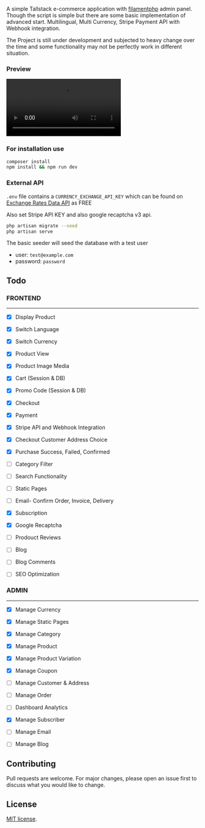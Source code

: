 A simple Tallstack e-commerce application with [filamentphp](https://filamentphp.com) admin panel. Though the script is simple but there are some basic implementation of advanced start. Multilingual, Multi Currency, Stripe Payment API with Webhook integration.

The Project is still under development and subjected to heavy change over the time and some functionality may not be perfectly work in different situation.

### Preview
<video src="screenshots/preview.mp4" controls title="Preview Checkout"></video>

### For installation use
```bash
composer install
npm install && npm run dev
```

### External API
`.env` file contains a `CURRENCY_EXCHANGE_API_KEY` which can be found on [Exchange Rates Data API](https://apilayer.com/marketplace/exchangerates_data-api) as FREE

Also set Stripe API KEY and also google recaptcha v3 api.


```bash
php artisan migrate --seed
php artisan serve
```


The basic seeder will seed the database with a test user

- user: `test@example.com`
- password: `password`

## Todo

### FRONTEND
---
- [x] Display Product
- [x] Switch Language
- [x] Switch Currency
- [x] Product View
- [x] Product Image Media
- [x] Cart (Session & DB)
- [x] Promo Code (Session & DB)
- [x] Checkout
- [x] Payment
- [x] Stripe API and Webhook Integration
- [x] Checkout Customer Address Choice
- [x] Purchase Success, Failed, Confirmed
- [ ] Category Filter
- [ ] Search Functionality
- [ ] Static Pages
- [ ] Email- Confirm Order, Invoice, Delivery
- [x] Subscription
- [x] Google Recaptcha
- [ ] Prodouct Reviews
- [ ] Blog
- [ ] Blog Comments
- [ ] SEO Optimization


### ADMIN
---
- [x] Manage Currency
- [x] Manage Static Pages
- [x] Manage Category
- [x] Manage Product
- [x] Manage Product Variation
- [x] Manage Coupon
- [ ] Manage Customer & Address
- [ ] Manage Order
- [ ] Dashboard Analytics
- [x] Manage Subscriber
- [ ] Manage Email
- [ ] Manage Blog




## Contributing
Pull requests are welcome. For major changes, please open an issue first to discuss what you would like to change.


## License
[MIT license](https://opensource.org/licenses/MIT).
